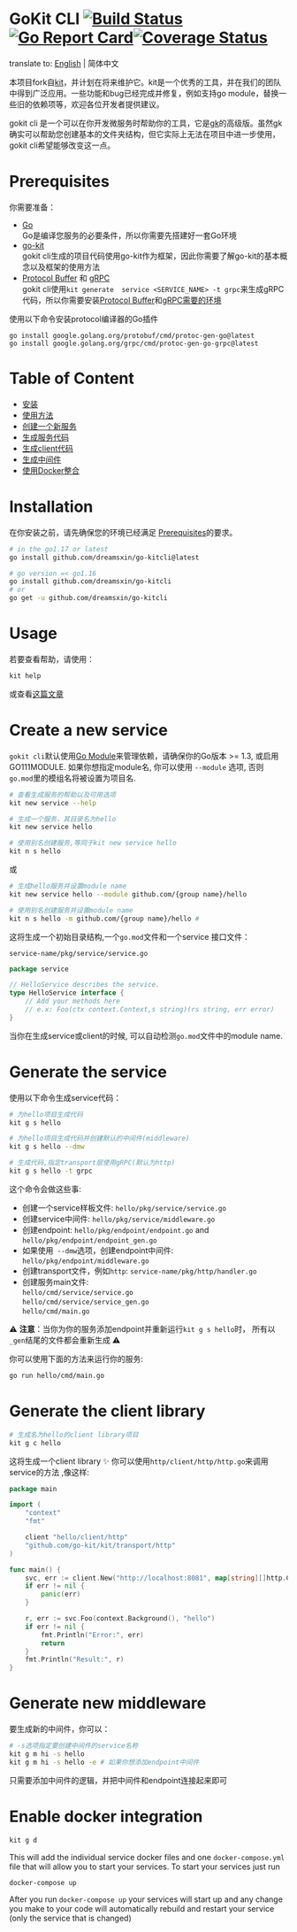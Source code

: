 # GoKit CLI  [![Build Status](https://github.com/dreamsxin/go-kitcli/workflows/Go/badge.svg)](https://github.com/dreamsxin/go-kitcli/actions)[![Go Report Card](https://goreportcard.com/badge/github.com/dreamsxin/go-kitcli)](https://goreportcard.com/report/github.com/dreamsxin/go-kitcli)[![Coverage Status](https://coveralls.io/repos/github/GrantZheng/kit/badge.svg?branch=master)](https://coveralls.io/github/GrantZheng/kit?branch=master)

translate to: [English](./README.md) | 简体中文  


本项目fork自[kit](https://github.com/kujtimiihoxha/kit)，并计划在将来维护它。kit是一个优秀的工具，并在我们的团队中得到广泛应用。一些功能和bug已经完成并修复，例如支持go module，替换一些旧的依赖项等，欢迎各位开发者提供建议。

gokit cli 是一个可以在你开发微服务时帮助你的工具，它是[gk](https://github.com/kujtimiihoxha/gk)的高级版。虽然gk确实可以帮助您创建基本的文件夹结构，但它实际上无法在项目中进一步使用，gokit cli希望能够改变这一点。


# Prerequisites
你需要准备：
- [Go](https://go.dev)  
  Go是编译您服务的必要条件，所以你需要先搭建好一套Go环境
- [go-kit](https://github.com/go-kit/kit)  
  gokit cli生成的项目代码使用go-kit作为框架，因此你需要了解go-kit的基本概念以及框架的使用方法
- [Protocol Buffer](https://developers.google.cn/protocol-buffers) 和 [gRPC](https://grpc.io/docs/languages/go/quickstart/)   
  gokit cli使用`kit generate  service <SERVICE_NAME> -t grpc`来生成gRPC代码，所以你需要安装[Protocol Buffer]()和[gRPC需要的环境](https://grpc.io/docs/languages/go/quickstart/)

使用以下命令安装protocol编译器的Go插件
```shell
go install google.golang.org/protobuf/cmd/protoc-gen-go@latest
go install google.golang.org/grpc/cmd/protoc-gen-go-grpc@latest
```

# Table of Content
- [安装](#installation)
- [使用方法](#usage)
- [创建一个新服务](#create-a-new-service)
- [生成服务代码](#generate-the-service)
- [生成client代码](#generate-the-client-library)
- [生成中间件](#generate-new-middleware)
- [使用Docker整合](#enable-docker-integration)

# Installation
在你安装之前，请先确保您的环境已经满足 [Prerequisites](#prerequisites)的要求。

```bash
# in the go1.17 or latest
go install github.com/dreamsxin/go-kitcli@latest

# go version =< go1.16 
go install github.com/dreamsxin/go-kitcli
# or
go get -u github.com/dreamsxin/go-kitcli
```


# Usage
若要查看帮助，请使用：
```bash
kit help
```

或查看[这篇文章](docs/qiuck-start/creating_a_todo_app_using_gokit-cli.md)
# Create a new service
`gokit cli`默认使用[Go Module](https://go.dev/doc/modules/managing-dependencies)来管理依赖，请确保你的Go版本 >= 1.3, 或启用GO111MODULE. 如果你想指定module名, 你可以使用 `--module` 选项, 否则 `go.mod`里的模组名将被设置为项目名.
```bash
# 查看生成服务的帮助以及可用选项
kit new service --help

# 生成一个服务，其目录名为hello
kit new service hello

# 使用别名创建服务,等同于kit new service hello
kit n s hello
```
或
```bash
# 生成hello服务并设置module name
kit new service hello --module github.com/{group name}/hello

# 使用别名创建服务并设置module name
kit n s hello -m github.com/{group name}/hello # 
```

这将生成一个初始目录结构,一个`go.mod`文件和一个service 接口文件：

`service-name/pkg/service/service.go`
```go
package service

// HelloService describes the service.
type HelloService interface {
	// Add your methods here
	// e.x: Foo(ctx context.Context,s string)(rs string, err error)
}
```
当你在生成service或client的时候, 可以自动检测`go.mod`文件中的module name.

# Generate the service
使用以下命令生成service代码：
```bash
# 为hello项目生成代码
kit g s hello

# 为hello项目生成代码并创建默认的中间件(middleware)
kit g s hello --dmw

# 生成代码,指定transport层使用gRPC(默认为http)
kit g s hello -t grpc
```
这个命令会做这些事:
- 创建一个service样板文件: `hello/pkg/service/service.go`
- 创建service中间件: `hello/pkg/service/middleware.go`
- 创建endpoint:  `hello/pkg/endpoint/endpoint.go` and `hello/pkg/endpoint/endpoint_gen.go`
- 如果使用` --dmw`选项，创建endpoint中间件: `hello/pkg/endpoint/middleware.go`
- 创建transport文件，例如`http`: `service-name/pkg/http/handler.go`
- 创建服务main文件:   
  `hello/cmd/service/service.go`  
  `hello/cmd/service/service_gen.go`   
  `hello/cmd/main.go`

:warning: **注意**：当你为你的服务添加endpoint并重新运行`kit g s hello`时， 所有以 `_gen`结尾的文件都会重新生成 :warning:

你可以使用下面的方法来运行你的服务:
```bash
go run hello/cmd/main.go
```

# Generate the client library
```bash
# 生成名为hello的client library项目
kit g c hello
```
这将生成一个client library :sparkles: 你可以使用`http/client/http/http.go`来调用service的方法 ,像这样:
```go
package main

import (
	"context"
	"fmt"

	client "hello/client/http"
	"github.com/go-kit/kit/transport/http"
)

func main() {
	svc, err := client.New("http://localhost:8081", map[string][]http.ClientOption{})
	if err != nil {
		panic(err)
	}

	r, err := svc.Foo(context.Background(), "hello")
	if err != nil {
		fmt.Println("Error:", err)
		return
	}
	fmt.Println("Result:", r)
}
```
# Generate new middleware
要生成新的中间件，你可以：
```bash
# -s选项指定要创建中间件的service名称
kit g m hi -s hello
kit g m hi -s hello -e # 如果你想添加endpoint中间件
```
只需要添加中间件的逻辑，并把中间件和endpoint连接起来即可
# Enable docker integration

```bash
kit g d
```
This will add the individual service docker files and one `docker-compose.yml` file that will allow you to start
your services.
To start your services just run
```bash
docker-compose up
```

After you run `docker-compose up` your services will start up and any change you make to your code will automatically
rebuild and restart your service (only the service that is changed)

